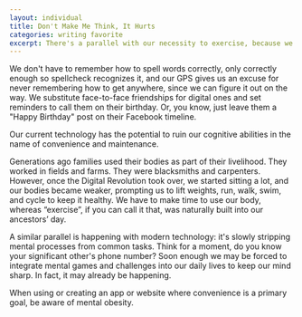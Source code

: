 ```yaml
---
layout: individual
title: Don't Make Me Think, It Hurts
categories: writing favorite
excerpt: There's a parallel with our necessity to exercise, because we don't have physical jobs anymore, and our current state of technology for convenience.
---
```



We don't have to remember how to spell words correctly, only correctly enough so spellcheck recognizes it, and our GPS gives us an excuse for never remembering how to get anywhere, since we can figure it out on the way. We substitute face-to-face friendships for digital ones and set reminders to call them on their birthday. Or, you know, just leave them a "Happy Birthday" post on their Facebook timeline.

Our current technology has the potential to ruin our cognitive abilities in the name of convenience and maintenance.

Generations ago families used their bodies as part of their livelihood. They worked in fields and farms. They were blacksmiths and carpenters. However, once the Digital Revolution took over, we started sitting a lot, and our bodies became weaker, prompting us to lift weights, run, walk, swim, and cycle to keep it healthy. We have to make time to use our body, whereas “exercise”, if you can call it that, was naturally built into our ancestors’ day. 


A similar parallel is happening with modern technology: it's slowly stripping mental processes from common tasks. Think for a moment, do you know your significant other's phone number? Soon enough we may be forced to integrate mental games and challenges into our daily lives to keep our mind sharp. In fact, it may already be happening.

When using or creating an app or website where convenience is a primary goal, be aware of mental obesity.